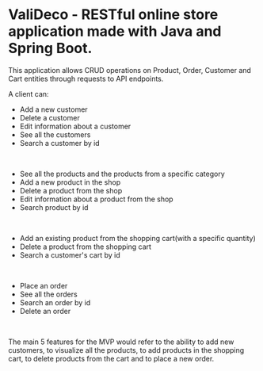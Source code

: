 # ValiDeco - RESTful online store application made with Java and Spring Boot. 


This application allows CRUD operations on Product, Order, Customer and Cart entities through requests to API endpoints.


A client can:
<br />
* Add a new customer 
* Delete a customer
* Edit information about a customer
* See all the customers
* Search a customer by id 

<br />

* See all the products and the products from a specific category
* Add a new product in the shop
* Delete a product from the shop
* Edit information about a product from the shop
* Search product by id

<br />

* Add an existing product from the shopping cart(with a specific quantity)
* Delete a product from the shopping cart
* Search a customer's cart by id

<br />

* Place an order
* See all the orders
* Search an order by id
* Delete an order 

<br />

The main 5 features for the MVP would refer to the ability to add new customers, to visualize all the products, to add products in the shopping cart, to delete products from the cart and to place a new order. 
